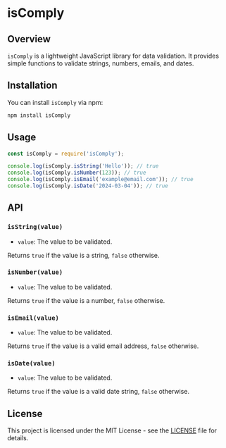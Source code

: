 
# isComply

## Overview

`isComply` is a lightweight JavaScript library for data validation. It provides simple functions to validate strings, numbers, emails, and dates.

## Installation

You can install `isComply` via npm:

```bash
npm install isComply
```
## Usage

```javascript
const isComply = require('isComply');

console.log(isComply.isString('Hello')); // true
console.log(isComply.isNumber(123)); // true
console.log(isComply.isEmail('example@email.com')); // true
console.log(isComply.isDate('2024-03-04')); // true
```

## API

### `isString(value)`

- `value`: The value to be validated.

Returns `true` if the value is a string, `false` otherwise.

### `isNumber(value)`

- `value`: The value to be validated.

Returns `true` if the value is a number, `false` otherwise.

### `isEmail(value)`

- `value`: The value to be validated.

Returns `true` if the value is a valid email address, `false` otherwise.

### `isDate(value)`

- `value`: The value to be validated.

Returns `true` if the value is a valid date string, `false` otherwise.

## License

This project is licensed under the MIT License - see the [LICENSE](LICENSE) file for details.

